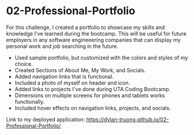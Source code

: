 # 02-Professional-Portfolio

For this challenge, I created a portfolio to showcase my skills and knowledge I've learned during the bootcamp. This will be useful for future employers in any software engineeering companies that can display my personal work and job searching in the future. 

* Used sample portfolio, but customized with the colors and styles of my choice.
* Created Sections of About Me, My Work, and Socials.
* Added navigation links that is functional.
* Included a photo of myself on header and icon.
* Added links to projects I've done during UTA Coding Bootcamp.
* Dimensions on multiple screens for phones and tablets works functionally.
* Included hover effects on navigation links, projects, and socials.

Link to my deployed application: https://dylan-truong.github.io/02-Professional-Portfolio/

